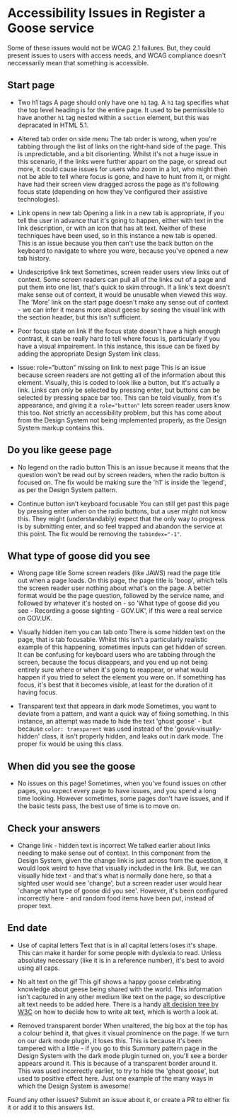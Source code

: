 # Accessibility Issues in Register a Goose service

Some of these issues would not be WCAG 2.1 failures. But, they could present issues to users with access needs, and WCAG compliance doesn't neccessarily mean that something is accessible.


## Start page

- Two h1 tags
A page should only have one `h1` tag. A `h1` tag specifies what the top level heading is for the entire page. It used to be permissible to have another `h1` tag nested within a `section` element, but this was depracated in HTML 5.1.

- Altered tab order on side menu
The tab order is wrong, when you're tabbing through the list of links on the right-hand side of the page. This is unpredictable, and a bit disorienting. Whilst it's not a huge issue in this scenario, if the links were further appart on the page, or spread out more, it could cause issues for users who zoom in a lot, who might then not be able to tell where focus is gone, and have to hunt from it, or might have had their screen view dragged across the page as it's following focus state (depending on how they've configured their assistive technologies).

- Link opens in new tab
Opening a link in a new tab is appropriate, if you tell the user in advance that it's going to happen, either with text in the link description, or with an icon that has alt text. Neither of these techniques have been used, so in this instance a new tab is opened. This is an issue because you then can't use the back button on the keyboard to navigate to where you were, because you've opened a new tab history.


- Undescriptive link text
Sometimes, screen reader users view links out of context. Some screen readers can pull all of the links out of a page and put them into one list, that's quick to skim through. If a link's text doesn't make sense out of context, it would be unusable when viewed this way. The 'More' link on the start page doesn't make any sense out of context - we can infer it means more about geese by seeing the visual link with the section header, but this isn't sufficient.


- Poor focus state on link
If the focus state doesn't have a high enough contrast, it can be really hard to tell where focus is, particularly if you have a visual impairement. In this instance, this issue can be fixed by adding the appropriate Design System link class.


- Issue: role=“button” missing on link to next page
This is an issue because screen readers are not getting all of the information about this element. Visually, this is coded to look like a button, but it's actually a link. Links can only be selected by pressing enter, but buttons can be selected by pressing space bar too. This can be told visually, from it's appearance, and giving it a `role="button"` lets screen reader users know this too. Not strictly an accessibility problem, but this has come about from the Design System not being implemented properly, as the Design System markup contains this.

## Do you like geese page
- No legend on the radio button
This is an issue because it means that the question won't be read out by screen readers, when the radio button is focused on. The fix would be making sure the 'h1' is inside the 'legend', as per the Design System pattern.

- Continue button isn’t keyboard focusable
You can still get past this page by pressing enter when on the radio buttons, but a user might not know this. They might (understandably) expect that the only way to progress is by submitting enter, and so feel trapped and abandon the service at this point. The fix would be removing the `tabindex="-1"`.

## What type of goose did you see
- Wrong page title
Some screen readers (like JAWS) read the page title out when a page loads. On this page, the page title is 'boop', which tells the screen reader user nothing about what's on the page. A better format would be the page question, followed by the service name, and followed by whatever it's hosted on - so 'What type of goose did you see - Recording a goose sighting - GOV.UK', if this were a real service on GOV.UK.

- Visually hidden item you can tab onto
There is some hidden text on the page, that is tab focusable. Whilst this isn't a particularly realistic example of this happening, sometimes inputs can get hidden of screen. It can be confusing for keyboard users who are tabbing through the screen, because the focus disappears, and you end up not being entirely sure where or when it's going to reappear, or what would happen if you tried to select the element you were on. If something has focus, it's best that it becomes visible, at least for the duration of it having focus.

- Transparent text that appears in dark mode
Sometimes, you want to deviate from a pattern, and want a quick way of fixing something. In this instance, an attempt was made to hide the text 'ghost goose' - but because `color: transparent` was used instead of the 'govuk-visually-hidden' class, it isn't properly hidden, and leaks out in dark mode. The proper fix would be using this class.


## When did you see the goose
- No issues on this page! Sometimes, when you've found issues on other pages, you expect every page to have issues, and you spend a long time looking. However sometimes, some pages don't have issues, and if the basic tests pass, the best use of time is to move on.

## Check your answers
- Change link - hidden text is incorrect
We talked earlier about links needing to make sense out of context. In this component from the Design System, given the change link is just across from the question, it would look weird to have that visually included in the link. But, we can visually hide text - and that's what is normally done here, so that a sighted user would see 'change', but a screen reader user would hear 'change what type of goose did you see'. However, it's been configured incorrectly here - and random food items have been put, instead of proper text. 

## End date
- Use of capital letters
Text that is in all capital letters loses it's shape. This can make it harder for some people with dyslexia to read. Unless absolutey necessary (like it is in a reference number), it's best to avoid using all caps.

- No alt text on the gif
This gif shows a happy goose celebrating knowledge about geese being shared with the world. This information isn't captured in any other medium like text on the page, so descriptive alt text needs to be added here. There is a handy [alt decision tree by W3C](https://www.w3.org/WAI/tutorials/images/decision-tree/) on how to decide how to write alt text, which is worth a look at.

- Removed transparent border
When unaltered, the big box at the top has a colour behind it, that gives it visual prominence on the page. If we turn on our dark mode plugin, it loses this. This is because it's been tampered with a little - if you go to this Summary pattern page in the Design System with the dark mode plugin turned on, you'll see a border appears around it. This is because of a transparent border around it. This was used incorrectly earlier, to try to hide the 'ghost goose', but used to positive effect here. Just one example of the many ways in which the Design System is awesome!


Found any other issues? Submit an issue about it, or create a PR to either fix it or add it to this answers list.
